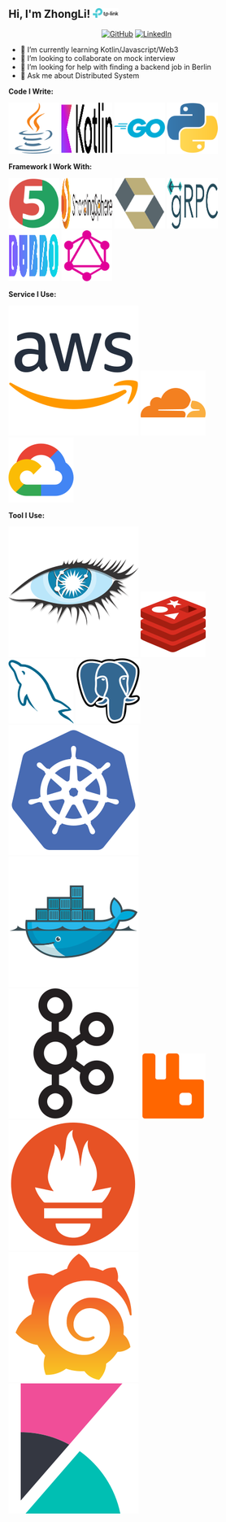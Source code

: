 <h2> Hi, I'm ZhongLi! <img src="imgs/tplink.svg" width="50"></h2>

<p align="center">
	<a href="https://github.com/lelelemonade"><img src="https://img.shields.io/github/followers/lelelemonade.svg?label=GitHub&style=social" alt="GitHub"></a>
	<a href="https://www.linkedin.com/in/shen-zhongli/"><img src="https://img.shields.io/badge/LinkedIn--_.svg?style=social&logo=linkedin" alt="LinkedIn"></a>
</p>

- 🔭 I’m currently learning Kotlin/Javascript/Web3
- 👯 I’m looking to collaborate on mock interview
- 🤔 I’m looking for help with finding a backend job in Berlin
- 💬 Ask me about Distributed System

**Code I Write:**

<a href="https://www.java.com/" title="Java"><img src="imgs/java.svg" style="width: 100px; height: 100px;" /></a>
<a href="https://kotlinlang.org/" title="Kotlin"><img src="imgs/kotlin.svg" style="width: 100px; height: 100px;" /></a>
<a href="https://go.dev/" title="Golang"><img src="imgs/golang.svg" style="width: 100px; height: 100px;" /></a>
<a href="https://www.python.org/" title="Python"><img src="imgs/python.svg" style="width: 100px; height: 100px;" /></a>

**Framework I Work With:**

<a href="https://junit.org/" title="Junit"><img src="imgs/junit.svg" style="width: 100px; height: 100px;" /></a>
<a href="https://shardingsphere.apache.org/" title="ShardingSphere"><img src="imgs/shardingsphere.svg" style="width: 100px; height: 100px;" /></a>
<a href="https://hibernate.org/" title="Hibernate"><img src="imgs/hibernate.svg" style="width: 100px; height: 100px;" /></a>
<a href="https://grpc.io/" title="grpc"><img src="imgs/grpc.svg" style="width: 100px; height: 100px;" /></a>
<a href="https://dubbo.apache.org/" title="Dubbo"><img src="imgs/dubbo.svg" style="width: 100px; height: 100px;" /></a>
<a href="https://graphql.org/" title="GraphQL"><img src="imgs/graphql.svg" style="width: 100px; height: 100px;" /></a>

**Service I Use:**

<a href="https://dotnet.microsoft.com/" title="AWS"><img src="imgs/aws.svg" /></a>
<a href="http://csharp.net/" title="Cloudflare"><img src="imgs/cloudflare.svg" /></a>
<a href="https://docs.microsoft.com/en-us/dotnet/visual-basic/" title="GCP"><img src="imgs/gcp.svg" /></a>

**Tool I Use:**

<a href="https://cassandra.apache.org/" title="Cassandra"><img src="imgs/cassandra.svg" /></a>
<a href="https://redis.io/" title="Redis"><img src="imgs/redis.svg" /></a>
<a href="https://docs.microsoft.com/en-us/dotnet/visual-basic/" title="MySQL"><img src="imgs/mysql.svg" /></a>
<a href="https://www.postgresql.org/" title="PostgreSQL"><img src="imgs/postgresql.svg" /></a>
<a href="https://kubernetes.io/" title="Kubernetes"><img src="imgs/kubernetes.svg" /></a>
<a href="https://www.docker.com/" title="Docker"><img src="imgs/docker.svg" /></a>
<a href="https://kafka.apache.org/" title="Kafka"><img src="imgs/kafka.svg" /></a>
<a href="https://www.rabbitmq.com/" title="RabbitMQ"><img src="imgs/rabbitmq.svg" /></a>
<a href="https://prometheus.io/" title="Prometheus"><img src="imgs/prometheus.svg" /></a>
<a href="https://grafana.com/" title="Grafana"><img src="imgs/grafana.svg" /></a>
<a href="https://www.elastic.co/kibana" title="Kibana"><img src="imgs/kibana.svg" /></a>